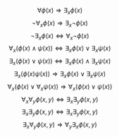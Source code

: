 
$$\forall \phi(x) \Rightarrow \exists_{x} \phi (x)$$
$$\neg \forall_{x}\phi (x)\Rightarrow \exists_x\neg\phi(x)$$
$$\neg \exists_x\phi(x)\Leftrightarrow\forall_{x}\neg \phi(x)$$
$$\forall_x(\phi(x)\land\psi(x))\Leftrightarrow \exists_{x}\phi (x) \lor\exists_x\psi(x)$$
$$\exists_x(\phi(x)\lor\psi(x))\Leftrightarrow\exists_x\phi(x)\land\exists_x\psi(x)$$
$$\exists_x(\phi(x)\psi(x))\Rightarrow\exists_x\phi(x)\lor\exists_x\psi(x)$$
$$\forall_x(\phi(x)\lor\forall_x\psi(x))\Rightarrow\forall_x(\phi(x)\lor\psi(x))$$
$$\forall_x\forall_y\phi(x,y)\Leftrightarrow\exists_x\exists_y\phi(x,y)$$
$$\exists_x\exists_y\phi(x,y)\Leftrightarrow\exists_x\exists_y\phi(x,y)$$
$$\exists_x\forall_y\phi(x,y)\Rightarrow\forall_y\exists_x\phi(x,y)$$